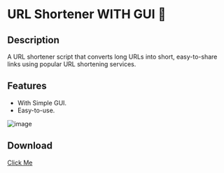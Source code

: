 # URL Shortener WITH GUI 🤩

## Description

A URL shortener script that converts long URLs into short, easy-to-share links using popular URL shortening services.

## Features

- With Simple GUI.
- Easy-to-use.

![image](https://github.com/Osama-Abd-El-Mohsen/URL_Shortener/assets/62304741/40d5cfe0-3ffc-4572-b5a3-e09938e89145)


## Download
[Click Me](https://github.com/Osama-Abd-El-Mohsen/URL_Shortener/releases/tag/V1.1)
